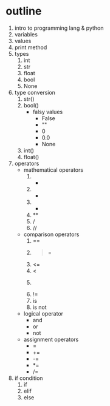 # outline 
1. intro to programming lang & python
2. variables 
3. values 
4. print method
5. types 
   1. int
   2. str
   3. float
   4. bool
   5. None
6. type conversion 
   1. str()
   2. bool()
      - falsy values 
        - False
        - ""
        - 0
        - 0.0
        - None   
   3. int()
   4. float()
7. operators 
   - mathematical operators 
      1. +
      2. -
      3. *
      4. **
      5. /
      6. //
    - comparison operators
      1. ==
      2. >= 
      3. <=
      4. <
      5. >
      6. !=
      7. is
      8. is not
    - logical operator
       - and
       - or
       - not
     - assignment operators 
       - =
       - +=
       - -=
       - *= 
       - /=
8.  if condition
    1.  if
    2.  elif
    3.  else